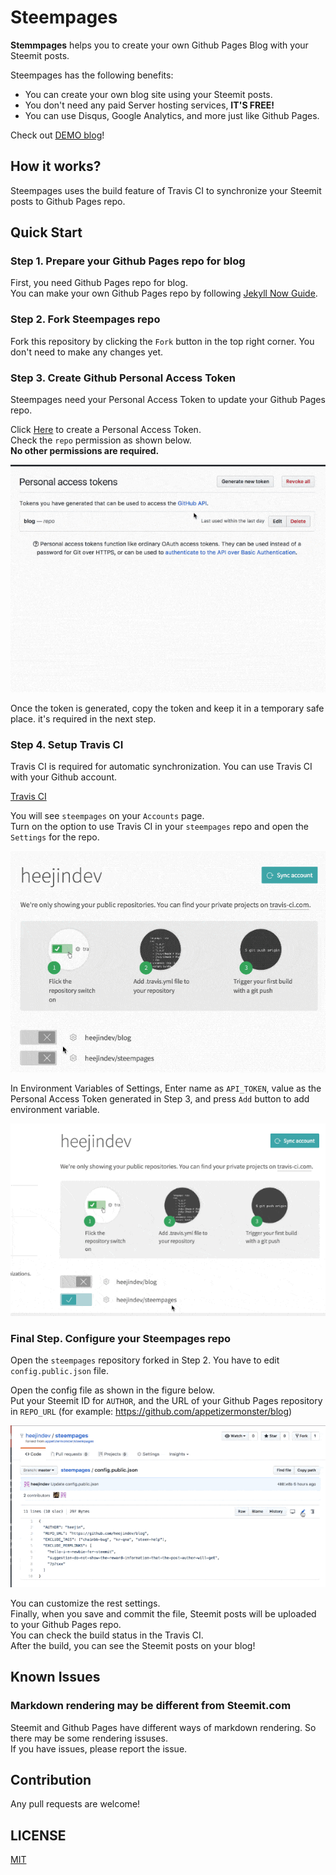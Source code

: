 # Steempages
**Stemmpages** helps you to create your own Github Pages Blog with your Steemit posts.

Steempages has the following benefits:
- You can create your own blog site using your Steemit posts.
- You don't need any paid Server hosting services, **IT'S FREE!**
- You can use Disqus, Google Analytics, and more just like Github Pages.

Check out [DEMO blog](https://appetizermonster.github.io./blog)!

## How it works?
Steempages uses the build feature of Travis CI to synchronize your Steemit posts to Github Pages repo.

## Quick Start

### Step 1. Prepare your Github Pages repo for blog

First, you need Github Pages repo for blog.  
You can make your own Github Pages repo by following
[Jekyll Now Guide](https://github.com/barryclark/jekyll-now).

### Step 2. Fork Steempages repo

Fork this repository by clicking the `Fork` button in the top right corner.
You don't need to make any changes yet.

### Step 3. Create Github Personal Access Token

Steempages need your Personal Access Token to update your Github Pages repo.

Click [Here](https://github.com/settings/tokens) to create a Personal Access Token.  
Check the `repo` permission as shown below.  
**No other permissions are required.**

<center>

![](docs/personal_access_token.gif)
</center>

Once the token is generated, copy the token and keep it in a temporary safe place. it's required in the next step.

### Step 4. Setup Travis CI
Travis CI is required for automatic synchronization. You can use Travis CI with your Github account.

[Travis CI](https://travis-ci.org)

You will see `steempages` on your `Accounts` page.  
Turn on the option to use Travis CI in your `steempages` repo and open the `Settings` for the repo.

<center>

![](docs/travis_repo.gif)
</center>

In Environment Variables of Settings, Enter name as `API_TOKEN`, value as the Personal Access Token generated in Step 3, and press `Add` button to add environment variable.

<center>

![](docs/travis_repo_settings.gif)
</center>

### Final Step. Configure your Steempages repo
Open the `steempages` repository forked in Step 2. You have to edit `config.public.json` file.  

Open the config file as shown in the figure below.  
Put your Steemit ID for `AUTHOR`, and the URL of your Github Pages repository in `REPO_URL` (for example: https://github.com/appetizermonster/blog)  

<center>

![](docs/edit_config.gif)
</center>

You can customize the rest settings.  
Finally, when you save and commit the file, Steemit posts will be uploaded to your Github Pages repo.  
You can check the build status in the Travis CI.  
After the build, you can see the Steemit posts on your blog!

## Known Issues
### Markdown rendering may be different from Steemit.com
Steemit and Github Pages have different ways of markdown rendering.
So there may be some rendering issuses.  
If you have issues, please report the issue.

## Contribution
Any pull requests are welcome!

## LICENSE

[MIT](LICENSE)
